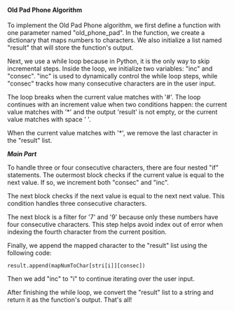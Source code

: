 #### Old Pad Phone Algorithm

To implement the Old Pad Phone algorithm, we first define a function with one parameter named "old_phone_pad". In the function, we create a dictionary that maps numbers to characters. We also initialize a list named "result" that will store the function's output.

Next, we use a while loop because in Python, it is the only way to skip incremental steps. Inside the loop, we initialize two variables: "inc" and "consec". "inc" is used to dynamically control the while loop steps, while "consec" tracks how many consecutive characters are in the user input.

The loop breaks when the current value matches with '#'. The loop continues with an increment value when two conditions happen: the current value matches with '*' and the output 'result' is not empty, or the current value matches with space ' '.

When the current value matches with '*', we remove the last character in the "result" list.

***Main Part***

To handle three or four consecutive characters, there are four nested "if" statements. The outermost block checks if the current value is equal to the next value. If so, we increment both "consec" and "inc".

The next block checks if the next value is equal to the next next value. This condition handles three consecutive characters.

The next block is a filter for '7' and '9' because only these numbers have four consecutive characters. This step helps avoid index out of error when indexing the fourth character from the current position.

Finally, we append the mapped character to the "result" list using the following code:

```
result.append(mapNumToChar[stri[i]][consec])
```

Then we add "inc" to "i" to continue iterating over the user input.

After finishing the while loop, we convert the "result" list to a string and return it as the function's output. That's all!